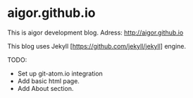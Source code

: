 # aigor.github.io
This is aigor development blog. Adress: http://aigor.github.io

This blog uses Jekyll [https://github.com/jekyll/jekyll] engine.

TODO:
 - Set up git-atom.io integration
 - Add basic html page.
 - Add About section.
